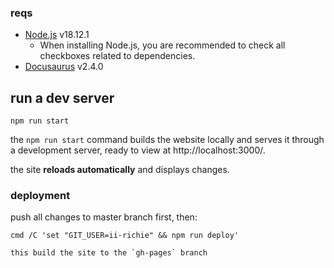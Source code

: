 ### reqs

- [Node.js](https://nodejs.org/en/download/) v18.12.1
  - When installing Node.js, you are recommended to check all checkboxes related to dependencies.
- [Docusaurus](https://docusaurus.io/) v2.4.0

## run a dev server

```
npm run start
```

the `npm run start` command builds the website locally and serves it through a development server, ready to view at http://localhost:3000/.

the site **reloads automatically** and displays changes.

### deployment

push all changes to master branch first, then:

```
cmd /C 'set "GIT_USER=ii-richie" && npm run deploy'

this build the site to the `gh-pages` branch